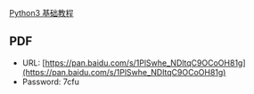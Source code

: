 [Python3 基础教程](https://www.liaoxuefeng.com/wiki/0014316089557264a6b348958f449949df42a6d3a2e542c000)

## PDF

- URL: [https://pan.baidu.com/s/1PlSwhe_NDltqC9OCoOH81g](https://pan.baidu.com/s/1PlSwhe_NDltqC9OCoOH81g)
- Password: 7cfu
